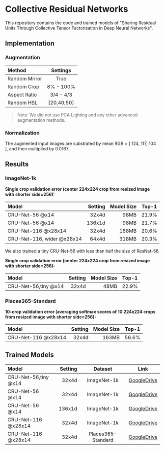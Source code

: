 # Collective Residual Networks
This repository contains the code and trained models of "Sharing Residual Units Through Collective Tensor Factorization in Deep Neural Networks".

## Implementation

### Augmentation

| Method         |  Settings  |
| :------------- | :--------: |
| Random Mirror  |    True    |
| Random Crop    |  8% - 100% |
| Aspect Ratio   |  3/4 - 4/3 |
| Random HSL     | [20,40,50] |

> Note: 
> We did not use PCA Lighting and any other advanced augmentation methods.

### Normalization

The augmented input images are substrated by mean RGB = [ 124, 117, 104 ], and then multiplied by 0.0167.


## Results

### ImageNet-1k

**Single crop validation error (center 224x224 crop from resized image with shorter side=256):**

Model|Setting|Model Size|Top-1
:-----|------:|---------:|:---:
CRU-Net-56 @x14|32x4d|98MB|21.9%
CRU-Net-56 @x14|136x1d|98MB|21.7%
CRU-Net-116 @x28x14|32x4d|168MB|20.6%
CRU-Net-116, wider @x28x14|64x4d|318MB|20.3%

We also trained a tiny CRU-Net-56 with less than half the size of ResNet-56.

**Single crop validation error (center 224x224 crop from resized image with shorter side=256):**

Model|Setting|Model Size|Top-1
:-----|------:|---------:|:---:
CRU-Net-56,tiny @x14|32x4d|48MB|22.9%


### Places365-Standard

**10-crop validation error (averaging softmax scores of 10 224x224 crops from resized image with shorter side=256):**

Model|Setting|Model Size|Top-1
:----|------:|---------:|:---:
CRU-Net-116 @x28x14|32x4d|163MB|56.6%



## Trained Models

Model|Setting|Dataset| Link
:----|------:|:------:|:---:
CRU-Net-56,tiny @x14|32x4d|ImageNet-1k|[GoogleDrive](https://goo.gl/oTG7HJ)
CRU-Net-56 @x14|32x4d|ImageNet-1k|[GoogleDrive](https://goo.gl/AD8Bs0)
CRU-Net-56 @x14|136x1d|ImageNet-1k|[GoogleDrive](https://goo.gl/PEY8al)
CRU-Net-116 @x28x14|32x4d|ImageNet-1k|[GoogleDrive](https://goo.gl/OFyIaD)
CRU-Net-116 @x28x14|32x4d|Places365-Standard|[GoogleDrive](https://goo.gl/6gglTz)





